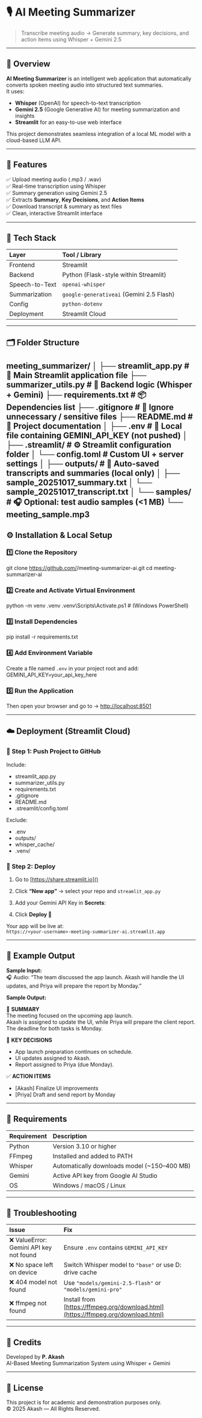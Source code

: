# 🎙️ AI Meeting Summarizer  
> Transcribe meeting audio → Generate summary, key decisions, and action items using Whisper + Gemini 2.5  

---

## 📘 Overview
**AI Meeting Summarizer** is an intelligent web application that automatically converts spoken meeting audio into structured text summaries.  
It uses:
- **Whisper** (OpenAI) for speech-to-text transcription  
- **Gemini 2.5** (Google Generative AI) for meeting summarization and insights  
- **Streamlit** for an easy-to-use web interface  

This project demonstrates seamless integration of a local ML model with a cloud-based LLM API.

---

## 🚀 Features
✅ Upload meeting audio (.mp3 / .wav)  
✅ Real-time transcription using Whisper  
✅ Summary generation using Gemini 2.5  
✅ Extracts **Summary**, **Key Decisions**, and **Action Items**  
✅ Download transcript & summary as text files  
✅ Clean, interactive Streamlit interface  

---

## 🧱 Tech Stack

| Layer | Tool / Library |
|:--|:--|
| Frontend | Streamlit |
| Backend | Python (Flask-style within Streamlit) |
| Speech-to-Text | `openai-whisper` |
| Summarization | `google-generativeai` (Gemini 2.5 Flash) |
| Config | `python-dotenv` |
| Deployment | Streamlit Cloud |

---

## 🗂️ Folder Structure
meeting_summarizer/
│
├── streamlit_app.py # 🎯 Main Streamlit application file
├── summarizer_utils.py # 🧠 Backend logic (Whisper + Gemini)
├── requirements.txt # 📦 Dependencies list
├── .gitignore # 🚫 Ignore unnecessary / sensitive files
├── README.md # 📘 Project documentation
│
├── .env # 🔑 Local file containing GEMINI_API_KEY (not pushed)
│
├── .streamlit/ # ⚙️ Streamlit configuration folder
│ └── config.toml # Custom UI + server settings
│
├── outputs/ # 💾 Auto-saved transcripts and summaries (local only)
│ ├── sample_20251017_summary.txt
│ └── sample_20251017_transcript.txt
│
└── samples/ # 🎧 Optional: test audio samples (<1 MB)
└── meeting_sample.mp3
---

## ⚙️ Installation & Local Setup

### 1️⃣ Clone the Repository
git clone https://github.com/<your-username>/meeting-summarizer-ai.git
cd meeting-summarizer-ai


### 2️⃣ Create and Activate Virtual Environment
python -m venv .venv
.venv\Scripts\Activate.ps1 # (Windows PowerShell)


### 3️⃣ Install Dependencies
pip install -r requirements.txt


### 4️⃣ Add Environment Variable
Create a file named `.env` in your project root and add:
GEMINI_API_KEY=your_api_key_here


### 5️⃣ Run the Application

Then open your browser and go to → [http://localhost:8501](http://localhost:8501)

---

## ☁️ Deployment (Streamlit Cloud)

### 🔹 Step 1: Push Project to GitHub
Include:
- streamlit_app.py  
- summarizer_utils.py  
- requirements.txt  
- .gitignore  
- README.md  
- .streamlit/config.toml  

Exclude:
- .env  
- outputs/  
- whisper_cache/  
- .venv/  

### 🔹 Step 2: Deploy
1. Go to [https://share.streamlit.io]()  
2. Click **“New app”** → select your repo and `streamlit_app.py`  
3. Add your Gemini API Key in **Secrets**:

4. Click **Deploy 🚀**

Your app will be live at:  
`https://<your-username>-meeting-summarizer-ai.streamlit.app`

---

## 🧠 Example Output
**Sample Input:**  
🎧 Audio: “The team discussed the app launch. Akash will handle the UI updates, and Priya will prepare the report by Monday.”

**Sample Output:**

📝 **SUMMARY**  
The meeting focused on the upcoming app launch.  
Akash is assigned to update the UI, while Priya will prepare the client report.  
The deadline for both tasks is Monday.

📌 **KEY DECISIONS**  
- App launch preparation continues on schedule.  
- UI updates assigned to Akash.  
- Report assigned to Priya (due Monday).  

✅ **ACTION ITEMS**  
- [Akash] Finalize UI improvements  
- [Priya] Draft and send report by Monday  

---

## 🧩 Requirements

| Requirement | Description |
|:--|:--|
| Python | Version 3.10 or higher |
| FFmpeg | Installed and added to PATH |
| Whisper | Automatically downloads model (~150–400 MB) |
| Gemini | Active API key from Google AI Studio |
| OS | Windows / macOS / Linux |

---

## 🧰 Troubleshooting

| Issue | Fix |
|:--|:--|
| ❌ ValueError: Gemini API key not found | Ensure `.env` contains `GEMINI_API_KEY` |
| ❌ No space left on device | Switch Whisper model to `"base"` or use D: drive cache |
| ❌ 404 model not found | Use `"models/gemini-2.5-flash"` or `"models/gemini-pro"` |
| ❌ ffmpeg not found | Install from [https://ffmpeg.org/download.html](https://ffmpeg.org/download.html) |

---

## 🏁 Credits
Developed by **P. Akash**  
AI-Based Meeting Summarization System using Whisper + Gemini

---

## 📜 License
This project is for academic and demonstration purposes only.  
© 2025 Akash — All Rights Reserved.


